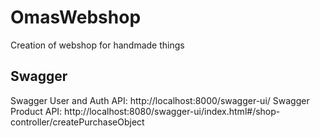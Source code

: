# OmasWebshop
Creation of webshop for handmade things

## Swagger
Swagger User and Auth API: http://localhost:8000/swagger-ui/
Swagger Product API: http://localhost:8080/swagger-ui/index.html#/shop-controller/createPurchaseObject

